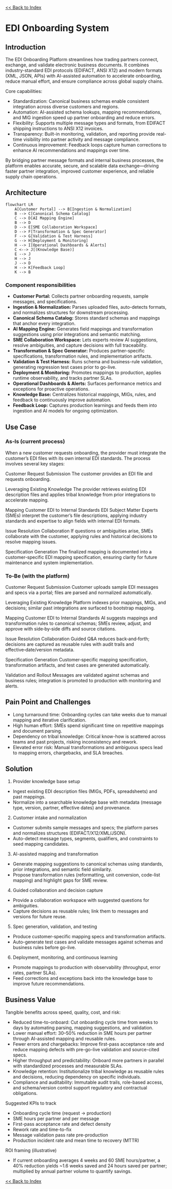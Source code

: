[<< Back to Index](index.html) 

# EDI Onboarding System

## Introduction
The EDI Onboarding Platform streamlines how trading partners connect, exchange, and validate electronic business documents. It combines industry-standard EDI protocols (EDIFACT, ANSI X12) and modern formats (XML, JSON, APIs) with AI-assisted automation to accelerate onboarding, reduce manual effort, and ensure compliance across global supply chains.

Core capabilities:

- Standardization: Canonical business schemas enable consistent integration across diverse customers and regions.
- Automation: AI-assisted schema lookups, mapping recommendations, and MIG ingestion speed up partner onboarding and reduce errors.
- Flexibility: Supports multiple message types and formats, from EDIFACT shipping instructions to ANSI X12 invoices.
- Transparency: Built-in monitoring, validation, and reporting provide real-time visibility into partner activity and message compliance.
- Continuous improvement: Feedback loops capture human corrections to enhance AI recommendations and mappings over time.

By bridging partner message formats and internal business processes, the platform enables accurate, secure, and scalable data exchange—driving faster partner integration, improved customer experience, and reliable supply chain operations.

## Architecture

```mermaid
flowchart LR
	A[Customer Portal] --> B[Ingestion & Normalization]
	B --> C[Canonical Schema Catalog]
	C --> D[AI Mapping Engine]
	B --> D
	D --> E[SME Collaboration Workspace]
	D --> F[Transformation & Spec Generator]
	F --> G[Validation & Test Harness]
	G --> H[Deployment & Monitoring]
	H --> I[Operational Dashboards & Alerts]
	C <--> J[(Knowledge Base)]
	E --> J
	H --> J
	J --> D
	H --> K[Feedback Loop]
	K --> B
```


### Component responsibilities

- **Customer Portal:** Collects partner onboarding requests, sample messages, and specifications.
- **Ingestion & Normalization:** Parses uploaded files, auto-detects formats, and normalizes structures for downstream processing.
- **Canonical Schema Catalog:** Stores standard schemas and mappings that anchor every integration.
- **AI Mapping Engine:** Generates field mappings and transformation suggestions using prior integrations and semantic matching.
- **SME Collaboration Workspace:** Lets experts review AI suggestions, resolve ambiguities, and capture decisions with full traceability.
- **Transformation & Spec Generator:** Produces partner-specific specifications, transformation rules, and implementation artifacts.
- **Validation & Test Harness:** Runs schema and business-rule validation, generating regression test cases prior to go-live.
- **Deployment & Monitoring:** Promotes mappings to production, applies runtime observability, and tracks partner SLAs.
- **Operational Dashboards & Alerts:** Surfaces performance metrics and exceptions for proactive operations.
- **Knowledge Base:** Centralizes historical mappings, MIGs, rules, and feedback to continuously improve automation.
- **Feedback Loop:** Captures production learnings and feeds them into ingestion and AI models for ongoing optimization.


## Use Case

### As‑Is (current process)
When a new customer requests onboarding, the provider must integrate the customer’s EDI files with its own internal EDI standards. The process involves several key stages:

Customer Request Submission
The customer provides an EDI file and requests onboarding.

Leveraging Existing Knowledge
The provider retrieves existing EDI description files and applies tribal knowledge from prior integrations to accelerate mapping.

Mapping Customer EDI to Internal Standards
EDI Subject Matter Experts (SMEs) interpret the customer’s file descriptions, applying industry standards and expertise to align fields with internal EDI formats.

Issue Resolution Collaboration
If questions or ambiguities arise, SMEs collaborate with the customer, applying rules and historical decisions to resolve mapping issues.

Specification Generation
The finalized mapping is documented into a customer-specific EDI mapping specification, ensuring clarity for future maintenance and system implementation.

### To‑Be (with the platform)
Customer Request Submission
Customer uploads sample EDI messages and specs via a portal; files are parsed and normalized automatically.

Leveraging Existing Knowledge
Platform indexes prior mappings, MIGs, and decisions; similar past integrations are surfaced to bootstrap mapping.

Mapping Customer EDI to Internal Standards
AI suggests mappings and transformation rules to canonical schemas; SMEs review, adjust, and approve with side‑by‑side diffs and source citations.

Issue Resolution Collaboration
Guided Q&A reduces back‑and‑forth; decisions are captured as reusable rules with audit trails and effective‑date/version metadata.

Specification Generation
Customer‑specific mapping specification, transformation artifacts, and test cases are generated automatically.

Validation and Rollout
Messages are validated against schemas and business rules; integration is promoted to production with monitoring and alerts.

## Pain Point and Challenges

- Long turnaround time: Onboarding cycles can take weeks due to manual mapping and iterative clarification.
- High human effort: SMEs spend significant time on repetitive mappings and document parsing.
- Dependency on tribal knowledge: Critical know-how is scattered across teams and past projects, risking inconsistency and rework.
- Elevated error risk: Manual transformations and ambiguous specs lead to mapping errors, chargebacks, and SLA breaches.


## Solution

1) Provider knowledge base setup
- Ingest existing EDI description files (MIGs, PDFs, spreadsheets) and past mappings.
- Normalize into a searchable knowledge base with metadata (message type, version, partner, effective dates) and provenance.

2) Customer intake and normalization
- Customer submits sample messages and specs; the platform parses and normalizes structures (EDIFACT/X12/XML/JSON).
- Auto-detect message types, segments, qualifiers, and constraints to seed mapping candidates.

3) AI-assisted mapping and transformation
- Generate mapping suggestions to canonical schemas using standards, prior integrations, and semantic field similarity.
- Propose transformation rules (reformatting, unit conversion, code-list mapping) and highlight gaps for SME review.

4) Guided collaboration and decision capture
- Provide a collaboration workspace with suggested questions for ambiguities.
- Capture decisions as reusable rules; link them to messages and versions for future reuse.

5) Spec generation, validation, and testing
- Produce customer-specific mapping specs and transformation artifacts.
- Auto-generate test cases and validate messages against schemas and business rules before go-live.

6) Deployment, monitoring, and continuous learning
- Promote mappings to production with observability (throughput, error rates, partner SLAs).
- Feed corrections and exceptions back into the knowledge base to improve future recommendations.


## Business Value

Tangible benefits across speed, quality, cost, and risk:

- Reduced time-to-onboard: Cut onboarding cycle time from weeks to days by automating parsing, mapping suggestions, and validation.
- Lower manual effort: 30–50% reduction in SME hours per partner through AI-assisted mapping and reusable rules.
- Fewer errors and chargebacks: Improve first-pass acceptance rate and reduce mapping defects with pre-go-live validation and source-cited specs.
- Higher throughput and predictability: Onboard more partners in parallel with standardized processes and measurable SLAs.
- Knowledge retention: Institutionalize tribal knowledge as reusable rules and decisions, reducing dependency on specific individuals.
- Compliance and auditability: Immutable audit trails, role-based access, and schema/version control support regulatory and contractual obligations.

Suggested KPIs to track
- Onboarding cycle time (request → production)
- SME hours per partner and per message
- First-pass acceptance rate and defect density
- Rework rate and time-to-fix
- Message validation pass rate pre-production
- Production incident rate and mean time to recovery (MTTR)

ROI framing (illustrative)
- If current onboarding averages 4 weeks and 60 SME hours/partner, a 40% reduction yields ~1.6 weeks saved and 24 hours saved per partner; multiplied by annual partner volume to quantify savings.

[<< Back to Index](index.html) 
